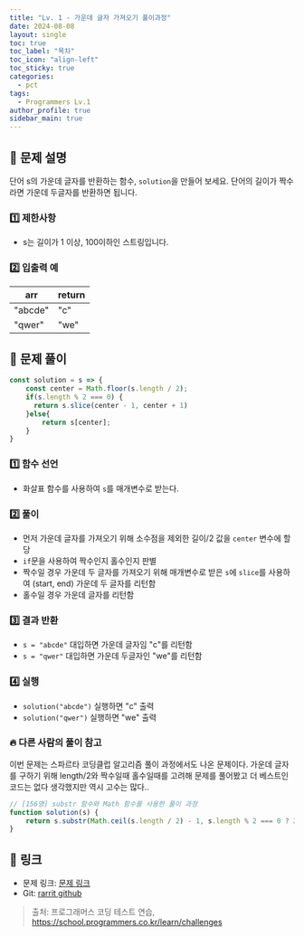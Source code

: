 ```yaml
---
title: "Lv. 1 - 가운데 글자 가져오기 풀이과정"
date: 2024-08-08
layout: single
toc: true
toc_label: "목차"
toc_icon: "align-left"
toc_sticky: true
categories:
  - pct
tags:
  - Programmers Lv.1
author_profile: true
sidebar_main: true
---
```


## :ledger: 문제 설명

단어 s의 가운데 글자를 반환하는 함수, `solution`을 만들어 보세요. 단어의 길이가 짝수라면 가운데 두글자를 반환하면 됩니다.

### :one: 제한사항

- s는 길이가 1 이상, 100이하인 스트링입니다.

### :two: 입출력 예

| arr              | return |
| ------------------ | ------ |
| "abcde" |	"c" |
| "qwer" |	"we" |


## :ledger: 문제 풀이

```javascript
const solution = s => {    
    const center = Math.floor(s.length / 2);
    if(s.length % 2 === 0) {
      return s.slice(center - 1, center + 1)  
    }else{
        return s[center];  
    } 
}
```

### :one: 함수 선언

- 화살표 함수를 사용하여 `s`를 매개변수로 받는다.

### :two: 풀이

- 먼저 가운데 글자를 가져오기 위해 소수점을 제외한 길이/2 값을 `center` 변수에 할당
- `if`문을 사용하여 짝수인지 홀수인지 판별 
- 짝수일 경우 가운데 두 글자를 가져오기 위해 매개변수로 받은 `s`에 `slice`를 사용하여 (start, end) 가운데 두 글자를 리턴함
- 홀수일 경우 가운데 글자를 리턴함

### :three: 결과 반환

- `s = "abcde"` 대입하면 가운데 글자임 "c"를 리턴함
- `s = "qwer"` 대입하면 가운데 두글자인 "we"를 리턴함

### :four: 실행

- `solution("abcde")` 실행하면 "c" 출력
- `solution("qwer")` 실행하면 "we" 출력

### :fire: 다른 사람의 풀이 참고
이번 문제는 스파르타 코딩클럽 알고리즘 풀이 과정에서도 나온 문제이다. 가운데 글자를 구하기 위해 length/2와 짝수일때 홀수일때를 고려해 문제를 풀어봤고 더 베스트인 코드는 없다 생각했지만 역시 고수는 많다..

```javascript
// [156명] substr 함수와 Math 함수를 사용한 풀이 과정
function solution(s) {
    return s.substr(Math.ceil(s.length / 2) - 1, s.length % 2 === 0 ? 2 : 1);
}
```

## :link: 링크

- 문제 링크: [문제 링크](https://school.programmers.co.kr/learn/courses/30/lessons/12903) 
- Git: [rarrit github](https://github.com/rarrit/programmers-coding-test/tree/main/%ED%94%84%EB%A1%9C%EA%B7%B8%EB%9E%98%EB%A8%B8%EC%8A%A4/1/12903.%E2%80%85%EA%B0%80%EC%9A%B4%EB%8D%B0%E2%80%85%EA%B8%80%EC%9E%90%E2%80%85%EA%B0%80%EC%A0%B8%EC%98%A4%EA%B8%B0)

> 출처: 프로그래머스 코딩 테스트 연습, https://school.programmers.co.kr/learn/challenges
